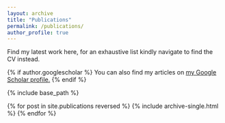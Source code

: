 ```yaml
---
layout: archive
title: "Publications"
permalink: /publications/
author_profile: true
---
```

Find my latest work here, for an exhaustive list kindly navigate to find the CV instead. 

{% if author.googlescholar %}
  You can also find my articles on <u><a href="{{https://scholar.google.com/citations?user=g--_R9wAAAAJ&hl=en}}">my Google Scholar profile</a>.</u>
{% endif %}

{% include base_path %}

{% for post in site.publications reversed %}
  {% include archive-single.html %}
{% endfor %}
